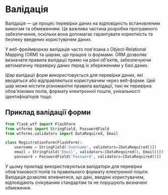 # Валідація

Валідація — це процес перевірки даних на відповідність встановленим вимогам та обмеженням. Це важлива частина розробки програмного забезпечення, оскільки вона допомагає гарантувати коректність та безпеку введених користувачем даних.

У веб-фреймворках валідація часто пов'язана з Object-Relational Mapping (ORM) та шарам, що працює із формами. ORM дозволяє визначати правила валідації прямо на рівні об'єктів, забезпечуючи автоматичну перевірку даних перед їх збереженням у базі даних.

Шар валідації форм використовується для перевірки даних, які вводяться або відправляються користувачем через веб-форми. Цей шар може містити різноманітні правила валідації, такі як перевірка обов'язкових полів, формату електронної пошти, унікальності ідентифікаторів тощо.

## Приклад валідації форми

```py
from flask_wtf import FlaskForm
from wtforms import StringField, PasswordField
from wtforms.validators import DataRequired, Email

class RegistrationForm(FlaskForm):
    username = StringField('Username', validators=[DataRequired()])
    email = StringField('Email', validators=[DataRequired(), Email()])
    password = PasswordField('Password', validators=[DataRequired()])
```

У цьому прикладі використовуються валідатори для перевірки обов'язковості полів та правильного формату електронної пошти. Валідація дозволяє впевнитися, що дані, введені користувачем, відповідають очікуваним стандартам та не порушують визначені обмеження.
